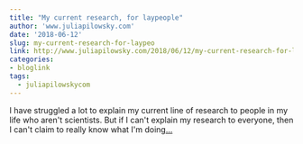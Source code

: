 ```yaml
---
title: "My current research, for laypeople"
author: 'www.juliapilowsky.com'
date: '2018-06-12'
slug: my-current-research-for-laypeo
link: http://www.juliapilowsky.com/2018/06/12/my-current-research-for-laypeople/
categories:
- bloglink
tags:
  - juliapilowskycom
---
```


I have struggled a lot to explain my current line of research to people in my life who aren't scientists. But if I can't explain my research to everyone, then I can't claim to really know what I'm doing[... <i class="fas fa-external-link-alt"></i>](http://www.juliapilowsky.com/2018/06/12/my-current-research-for-laypeople/)

